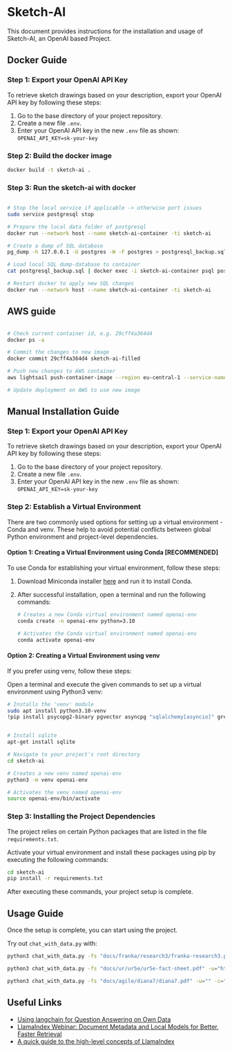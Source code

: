 # Sketch-AI

This document provides instructions for the installation and usage of Sketch-AI, an OpenAI based Project.

## Docker Guide

### Step 1: Export your OpenAI API Key

To retrieve sketch drawings based on your description, export your OpenAI API key by following these steps:

1. Go to the base directory of your project repository.
2. Create a new file `.env`.
3. Enter your OpenAI API key in the new `.env` file as shown: `OPENAI_API_KEY=sk-your-key`

### Step 2: Build the docker image

```sh
docker build -t sketch-ai .
```

### Step 3: Run the sketch-ai with docker

```sh

# Stop the local service if applicable -> otherwise port issues
sudo service postgresql stop

# Prepare the local data folder of postgresql
docker run --network host --name sketch-ai-container -ti sketch-ai

# Create a dump of SQL database
pg_dump -h 127.0.0.1 -U postgres -W -F postgres > postgresql_backup.sql

# Load local SQL dump-database to container
cat postgresql_backup.sql | docker exec -i sketch-ai-container psql postgresql://postgres:postgres@127.0.0.1/postgres

# Restart docker to apply new SQL changes 
docker run --network host --name sketch-ai-container -ti sketch-ai

```

## AWS guide

```sh

# Check current container id, e.g. 29cff4a364d4
docker ps -a

# Commit the changes to new image
docker commit 29cff4a364d4 sketch-ai-filled

# Push new changes to AWS container
aws lightsail push-container-image --region eu-central-1 --service-name sketch-ai-aws-container --label sketch-ai-gradio --image sketch-ai-filled:latest

# Update deployment on AWS to use new image

```


## Manual Installation Guide

### Step 1: Export your OpenAI API Key

To retrieve sketch drawings based on your description, export your OpenAI API key by following these steps:

1. Go to the base directory of your project repository.
2. Create a new file `.env`.
3. Enter your OpenAI API key in the new `.env` file as shown: `OPENAI_API_KEY=sk-your-key`

### Step 2: Establish a Virtual Environment

There are two commonly used options for setting up a virtual environment - Conda and venv. These help to avoid potential conflicts between global Python environment and project-level dependencies.

#### Option 1: Creating a Virtual Environment using Conda [RECOMMENDED]

To use Conda for establishing your virtual environment, follow these steps:

1. Download Miniconda installer [here](https://docs.conda.io/projects/miniconda/en/latest/index.html) and run it to install Conda.

2. After successful installation, open a terminal and run the following commands:

    ```bash
    # Creates a new Conda virtual environment named openai-env
    conda create -n openai-env python=3.10

    # Activates the Conda virtual environment named openai-env
    conda activate openai-env
    ```

#### Option 2: Creating a Virtual Environment using venv

If you prefer using venv, follow these steps:

Open a terminal and execute the given commands to set up a virtual environment using Python3 venv:

```bash
# Installs the 'venv' module
sudo apt install python3.10-venv
!pip install psycopg2-binary pgvector asyncpg "sqlalchemy[asyncio]" greenlet


# Install sqlite
apt-get install sqlite

# Navigate to your project's root directory
cd sketch-ai

# Creates a new venv named openai-env
python3 -m venv openai-env

# Activates the venv named openai-env
source openai-env/bin/activate
```

### Step 3: Installing the Project Dependencies

The project relies on certain Python packages that are listed in the file `requirements.txt`.

Activate your virtual environment and install these packages using pip by executing the following commands:

```bash
cd sketch-ai
pip install -r requirements.txt
```

After executing these commands, your project setup is complete.

## Usage Guide

Once the setup is complete, you can start using the project.

Try out `chat_with_data.py` with:

```bash
python3 chat_with_data.py -fs "docs/franka/research3/franka-research3.pdf" -u="https://store.clearpathrobotics.com/products/franka-research-3" -c="franka-research3"
```

```bash
python3 chat_with_data.py -fs "docs/ur/ur5e/ur5e-fact-sheet.pdf" -u="https://www.universal-robots.com/products/ur5-robot/" -c="ur5e_user_manual_en_us"
```

```bash
python3 chat_with_data.py -fs "docs/agile/diana7/diana7.pdf" -u="" -c="diana7"
```

## Useful Links

* [Using langchain for Question Answering on Own Data](https://medium.com/@onkarmishra/using-langchain-for-question-answering-on-own-data-3af0a82789ed)
* [LlamaIndex Webinar: Document Metadata and Local Models for Better, Faster Retrieval](https://youtu.be/njzB6fm0U8g?si=h8EnIgBTsbXatoXS&t=140)
* [A quick guide to the high-level concepts of LlamaIndex](https://gpt-index.readthedocs.io/en/latest/getting_started/concepts.html)
